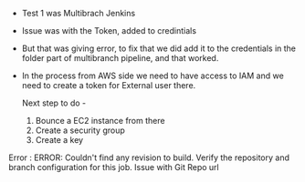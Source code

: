 - Test 1 was Multibrach Jenkins
- Issue was with the Token, added to credintials
- But that was giving error, to fix that we did add it to the credentials in the folder part of multibranch pipeline, and that worked.
- In the process from AWS side we need to have access to IAM and we need to create a token for External user there.


  Next step to do - 
  1. Bounce a EC2 instance from there
  2. Create a security group
  3. Create a key

Error :
 ERROR: Couldn't find any revision to build. Verify the repository and branch configuration for this job.
 Issue with Git Repo url

